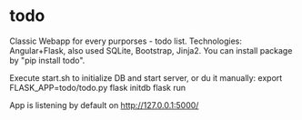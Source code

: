 # todo
Classic Webapp for every purporses - todo list. Technologies: Angular+Flask, also used SQLite, Bootstrap, Jinja2.
You can install package by "pip install todo".

Execute start.sh to initialize DB and start server, or du it manually:
export FLASK_APP=todo/todo.py
flask initdb
flask run

App is listening by default on http://127.0.0.1:5000/

